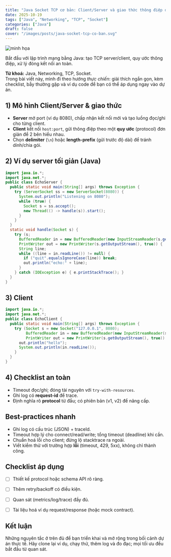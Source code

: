 ```yaml
---
title: "Java Socket TCP cơ bản: Client/Server và giao thức thông điệp đơn giản"
date: 2025-10-19
tags: ["Java", "Networking", "TCP", "Socket"]
categories: ["Java"]
draft: false
cover: "/images/posts/java-socket-tcp-co-ban.svg"
---
```


![minh họa](/images/posts/java-socket-tcp-co-ban.svg)

Bắt đầu với lập trình mạng bằng Java: tạo TCP server/client, quy ước thông điệp, xử lý đóng kết nối an toàn.

**Từ khoá:** Java, Networking, TCP, Socket.  
Trong bài viết này, mình đi theo hướng *thực chiến*: giải thích ngắn gọn, kèm checklist, bẫy thường gặp và ví dụ code để bạn có thể áp dụng ngay vào dự án.



## 1) Mô hình Client/Server & giao thức
- **Server** mở port (ví dụ 8080), chấp nhận kết nối mới và tạo luồng đọc/ghi cho từng client.
- **Client** kết nối `host:port`, gửi thông điệp theo một **quy ước** (protocol) đơn giản để 2 bên hiểu nhau.
- Chọn **delimiter** (`\n`) hoặc **length-prefix** (gửi trước độ dài) để tránh dính/chia gói.

## 2) Ví dụ server tối giản (Java)
```java
import java.io.*;
import java.net.*;
public class EchoServer {
  public static void main(String[] args) throws Exception {
    try (ServerSocket ss = new ServerSocket(8080)) {
      System.out.println("Listening on 8080");
      while (true) {
        Socket s = ss.accept();
        new Thread(() -> handle(s)).start();
      }
    }
  }
  static void handle(Socket s) {
    try (s;
      BufferedReader in = new BufferedReader(new InputStreamReader(s.getInputStream()));
      PrintWriter out = new PrintWriter(s.getOutputStream(), true)) {
      String line;
      while ((line = in.readLine()) != null) {
        if ("quit".equalsIgnoreCase(line)) break;
        out.println("echo:" + line);
      }
    } catch (IOException e) { e.printStackTrace(); }
  }
}
```

## 3) Client
```java
import java.io.*;
import java.net.*;
public class EchoClient {
  public static void main(String[] args) throws Exception {
    try (Socket s = new Socket("127.0.0.1", 8080);
         BufferedReader in = new BufferedReader(new InputStreamReader(s.getInputStream()));
         PrintWriter out = new PrintWriter(s.getOutputStream(), true)) {
      out.println("hello");
      System.out.println(in.readLine());
    }
  }
}
```

## 4) Checklist an toàn
- Timeout đọc/ghi; đóng tài nguyên với `try-with-resources`.
- Ghi log có **request-id** để trace.
- Định nghĩa rõ **protocol** từ đầu; có phiên bản (v1, v2) để nâng cấp.



## Best-practices nhanh
- Ghi log có cấu trúc (JSON) + traceId.
- Timeout hợp lý cho connect/read/write; tổng timeout (deadline) khi cần.
- Chuẩn hoá lỗi cho client; đừng lộ stacktrace ra ngoài.
- Viết kiểm thử với trường hợp **lỗi** (timeout, 429, 5xx), không chỉ thành công.



## Checklist áp dụng
- [ ] Thiết kế protocol hoặc schema API rõ ràng.
- [ ] Thêm retry/backoff có điều kiện.
- [ ] Quan sát (metrics/log/trace) đầy đủ.
- [ ] Tài liệu hoá ví dụ request/response (hoặc mock contract).


## Kết luận
Những nguyên tắc ở trên đủ để bạn triển khai và mở rộng trong bối cảnh dự án thực tế. Hãy clone lại ví dụ, chạy thử, thêm log và đo đạc; mọi tối ưu đều bắt đầu từ quan sát.
